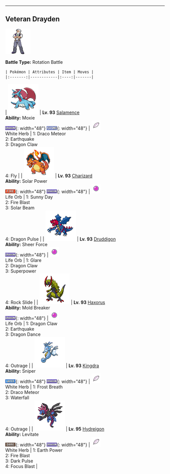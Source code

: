 ---

## Veteran Drayden

![Veteran Drayden](../../assets/important_trainers/drayden.png "Veteran Drayden")

**Battle Type:** Rotation Battle

    | Pokémon | Attributes | Item | Moves |
    |:-------:|------------|:----:|-------|
| ![Salamence](../../assets/sprites/salamence/front.png "Salamence: As a result of its long-held dream of flying, its cellular structure changed, and wings grew out.") | **Lv. 93** [Salamence](../../pokemon/salamence.md/)<br>**Ability:** <span class="tooltip" title="Boosts Attack after knocking out any Pokémon.">Moxie</span><br>![dragon](../../assets/types/dragon.png "Dragon"){: width="48"} ![flying](../../assets/types/flying.png "Flying"){: width="48"} | ![White Herb](../../assets/items/white-herb.png "White Herb")<br><span class="tooltip" title="An item to be held by a Pokémon. It restores any lowered stat in battle. It can be used only once.">White Herb</span> | 1: <span class='tooltip' title='Comets are summoned down from the sky onto the target. The attack’s recoil harshly reduces the user’s Sp. Atk stat.'>Draco Meteor</span><br>2: <span class='tooltip' title='The user sets off an earthquake that strikes those around it.'>Earthquake</span><br>3: <span class='tooltip' title='The user slashes the target with huge, sharp claws.'>Dragon Claw</span><br>4: <span class='tooltip' title='The user soars, then strikes its target on the second turn. It can also be used for flying to any familiar town.'>Fly</span> |
| ![Charizard](../../assets/sprites/charizard/front.png "Charizard: It is said that Charizard’s fire burns hotter if it has experienced harsh battles.") | **Lv. 93** [Charizard](../../pokemon/charizard.md/)<br>**Ability:** <span class="tooltip" title="In sunshine, Sp. Atk is boosted but HP decreases.">Solar Power</span><br>![fire](../../assets/types/fire.png "Fire"){: width="48"} ![dragon](../../assets/types/dragon.png "Dragon"){: width="48"} | ![Life Orb](../../assets/items/life-orb.png "Life Orb")<br><span class="tooltip" title="An item to be held by a Pokémon. It boosts the power of moves, but at the cost of some HP on each hit.">Life Orb</span> | 1: <span class='tooltip' title='The user intensifies the sun for five turns, powering up Fire-type moves.'>Sunny Day</span><br>2: <span class='tooltip' title='The target is attacked with an intense blast of all-consuming fire. It may also leave the target with a burn.'>Fire Blast</span><br>3: <span class='tooltip' title='A two-turn attack. The user gathers light, then blasts a bundled beam on the second turn.'>Solar Beam</span><br>4: <span class='tooltip' title='The target is attacked with a shock wave generated by the user’s gaping mouth.'>Dragon Pulse</span> |
| ![Druddigon](../../assets/sprites/druddigon/front.png "Druddigon: It warms its body by absorbing sunlight with its wings. When its body temperature falls, it can no longer move.") | **Lv. 93** [Druddigon](../../pokemon/druddigon.md/)<br>**Ability:** <span class="tooltip" title="Removes added effects to increase move damage.">Sheer Force</span><br>![dragon](../../assets/types/dragon.png "Dragon"){: width="48"} | ![Life Orb](../../assets/items/life-orb.png "Life Orb")<br><span class="tooltip" title="An item to be held by a Pokémon. It boosts the power of moves, but at the cost of some HP on each hit.">Life Orb</span> | 1: <span class='tooltip' title='The user intimidates the target with the pattern on its belly to cause paralysis.'>Glare</span><br>2: <span class='tooltip' title='The user slashes the target with huge, sharp claws.'>Dragon Claw</span><br>3: <span class='tooltip' title='The user attacks the target with great power. However, it also lowers the user’s Attack and Defense.'>Superpower</span><br>4: <span class='tooltip' title='Large boulders are hurled at the opposing team to inflict damage. It may also make the targets flinch.'>Rock Slide</span> |
| ![Haxorus](../../assets/sprites/haxorus/front.png "Haxorus: They are kind but can be relentless when defending territory. They challenge foes with tusks that can cut steel.") | **Lv. 93** [Haxorus](../../pokemon/haxorus.md/)<br>**Ability:** <span class="tooltip" title="Moves can be used regardless of Abilities.">Mold Breaker</span><br>![dragon](../../assets/types/dragon.png "Dragon"){: width="48"} | ![Life Orb](../../assets/items/life-orb.png "Life Orb")<br><span class="tooltip" title="An item to be held by a Pokémon. It boosts the power of moves, but at the cost of some HP on each hit.">Life Orb</span> | 1: <span class='tooltip' title='The user slashes the target with huge, sharp claws.'>Dragon Claw</span><br>2: <span class='tooltip' title='The user sets off an earthquake that strikes those around it.'>Earthquake</span><br>3: <span class='tooltip' title='The user vigorously performs a mystic, powerful dance that boosts its Attack and Speed stats.'>Dragon Dance</span><br>4: <span class='tooltip' title='The user rampages and attacks for two to three turns. It then becomes confused, however.'>Outrage</span> |
| ![Kingdra](../../assets/sprites/kingdra/front.png "Kingdra: It lives in caves on the seafloor and creates giant whirlpools every time it moves.") | **Lv. 93** [Kingdra](../../pokemon/kingdra.md/)<br>**Ability:** <span class="tooltip" title="Powers up moves if they become critical hits.">Sniper</span><br>![water](../../assets/types/water.png "Water"){: width="48"} ![dragon](../../assets/types/dragon.png "Dragon"){: width="48"} | ![White Herb](../../assets/items/white-herb.png "White Herb")<br><span class="tooltip" title="An item to be held by a Pokémon. It restores any lowered stat in battle. It can be used only once.">White Herb</span> | 1: <span class='tooltip' title='The user blows a cold breath on the target. This attack always results in a critical hit.'>Frost Breath</span><br>2: <span class='tooltip' title='Comets are summoned down from the sky onto the target. The attack’s recoil harshly reduces the user’s Sp. Atk stat.'>Draco Meteor</span><br>3: <span class='tooltip' title='The user charges at the target and may make it flinch. It can also be used to climb a waterfall.'>Waterfall</span><br>4: <span class='tooltip' title='The user rampages and attacks for two to three turns. It then becomes confused, however.'>Outrage</span> |
| ![Hydreigon](../../assets/sprites/hydreigon/front.png "Hydreigon: This brutal Pokémon travels the skies on its six wings. Anything that moves seems like a foe to it, triggering its attack.") | **Lv. 95** [Hydreigon](../../pokemon/hydreigon.md/)<br>**Ability:** <span class="tooltip" title="Gives full immunity to all Ground-type moves.">Levitate</span><br>![dark](../../assets/types/dark.png "Dark"){: width="48"} ![dragon](../../assets/types/dragon.png "Dragon"){: width="48"} | ![White Herb](../../assets/items/white-herb.png "White Herb")<br><span class="tooltip" title="An item to be held by a Pokémon. It restores any lowered stat in battle. It can be used only once.">White Herb</span> | 1: <span class='tooltip' title='The user makes the ground under the target erupt with power. It may also lower the target’s Sp. Def.'>Earth Power</span><br>2: <span class='tooltip' title='The target is attacked with an intense blast of all-consuming fire. It may also leave the target with a burn.'>Fire Blast</span><br>3: <span class='tooltip' title='The user releases a horrible aura imbued with dark thoughts. It may also make the target flinch.'>Dark Pulse</span><br>4: <span class='tooltip' title='The user heightens its mental focus and unleashes its power. It may also lower the target’s Sp. Def.'>Focus Blast</span> |

